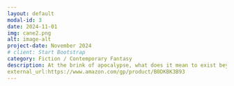 ```yaml
---
layout: default
modal-id: 3
date: 2024-11-01
img: cane2.png
alt: image-alt
project-date: November 2024
# client: Start Bootstrap
category: Fiction / Contemporary Fantasy
description: At the brink of apocalypse, what does it mean to exist beyond hope?
external_url:https://www.amazon.com/gp/product/B0DKBK3B93
---
```

